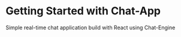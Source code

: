# Getting Started with Chat-App

Simple real-time chat application build with React using Chat-Engine
